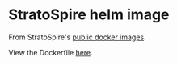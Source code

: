 # StratoSpire helm image

From StratoSpire's [public docker images](https://github.com/StratoSpire/image-docker-public).

View the Dockerfile [here](https://github.com/StratoSpire/image-docker-public/blob/main/images/helm/latest/Dockerfile).
